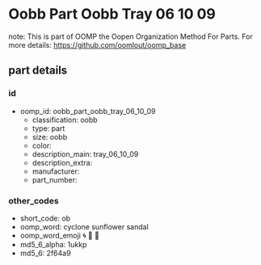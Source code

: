 # Oobb Part Oobb Tray 06 10 09  

note: This is part of OOMP the Oopen Organization Method For Parts. For more details: https://github.com/oomlout/oomp_base

##  part details





### id
* oomp_id: oobb_part_oobb_tray_06_10_09
  * classification: oobb
  * type: part
  * size: oobb
  * color: 
  * description_main: tray_06_10_09
  * description_extra: 
  * manufacturer: 
  * part_number: 

### other_codes
* short_code: ob
* oomp_word: cyclone sunflower sandal
* oomp_word_emoji :cyclone: :sunflower: :sandal:
* md5_6_alpha: 1ukkp
* md5_6: 2f64a9